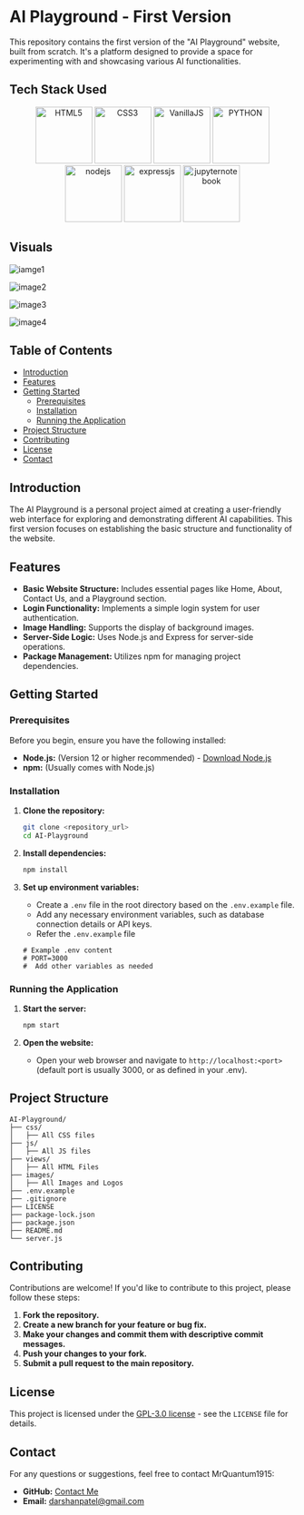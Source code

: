 # AI Playground - First Version

This repository contains the first version of the "AI Playground" website, built from scratch. It's a platform designed to provide a space for experimenting with and showcasing various AI functionalities.

## Tech Stack Used

<p align="center">
    
<img src="https://github.com/user-attachments/assets/ea17c697-fd2c-42ab-b72e-b2dd8a1dc9c3" alt="HTML5" width="100" height="100"/>

<img src="https://github.com/user-attachments/assets/9a9c9119-a389-4a29-97a9-7738f3255807" alt="CSS3" width="100" height="100"/>
    
<img src="https://github.com/user-attachments/assets/ec9111be-10d8-45cc-9631-a0c3a5ab227b" alt="VanillaJS" width="100" height="100"/>
    
<img src="https://github.com/user-attachments/assets/9617a38c-60e6-4173-a862-4aa2cf5efce1" alt="PYTHON" width="100" height="100"/>
    
<img src="https://github.com/user-attachments/assets/314b0f9d-9dca-40bf-82ac-86dd67133836" alt="nodejs" width="100" height="100"/>
    
<img src="https://github.com/user-attachments/assets/63d5e289-f6de-43e9-a429-469a122e9a92" alt="expressjs" width="100" height="100"/>
    
<img src="https://github.com/user-attachments/assets/e1af3e33-fcaf-4d4f-b72f-f6133faf8647" alt="jupyternotebook" width="100" height="100"/>

</p>


## Visuals

![iamge1](https://github.com/user-attachments/assets/80fe3a12-8ad2-40d1-8ba2-fa67113e1ad3)


![image2](https://github.com/user-attachments/assets/d28383f7-3e6b-48e8-a4ad-e01e56c641f2)


![image3](https://github.com/user-attachments/assets/428e35d1-f2e8-40ce-a79a-cf51bb48be54)


![image4](https://github.com/user-attachments/assets/9653b775-91f0-4f31-aea1-ea0acc0f9475)


## Table of Contents

-   [Introduction](#introduction)
-   [Features](#features)
-   [Getting Started](#getting-started)
    -   [Prerequisites](#prerequisites)
    -   [Installation](#installation)
    -   [Running the Application](#running-the-application)
-   [Project Structure](#project-structure)
-   [Contributing](#contributing)
-   [License](#license)
-   [Contact](#contact)

## Introduction

The AI Playground is a personal project aimed at creating a user-friendly web interface for exploring and demonstrating different AI capabilities. This first version focuses on establishing the basic structure and functionality of the website.

## Features

-   **Basic Website Structure:** Includes essential pages like Home, About, Contact Us, and a Playground section.
-   **Login Functionality:** Implements a simple login system for user authentication.
-   **Image Handling:** Supports the display of background images.
-   **Server-Side Logic:** Uses Node.js and Express for server-side operations.
-   **Package Management:** Utilizes npm for managing project dependencies.

## Getting Started

### Prerequisites

Before you begin, ensure you have the following installed:

-   **Node.js:** (Version 12 or higher recommended) - [Download Node.js](https://nodejs.org/)
-   **npm:** (Usually comes with Node.js)

### Installation

1.  **Clone the repository:**

    ```bash
    git clone <repository_url>
    cd AI-Playground
    ```

2.  **Install dependencies:**

    ```bash
    npm install
    ```

3.  **Set up environment variables:**

    -   Create a `.env` file in the root directory based on the `.env.example` file.
    -   Add any necessary environment variables, such as database connection details or API keys.
    -   Refer the `.env.example` file

    ```
    # Example .env content
    # PORT=3000
    #  Add other variables as needed
    ```

### Running the Application

1.  **Start the server:**

    ```bash
    npm start
    ```

2.  **Open the website:**

    -   Open your web browser and navigate to `http://localhost:<port>` (default port is usually 3000, or as defined in your .env).

## Project Structure
```
AI-Playground/
├── css/
│   ├── All CSS files
├── js/
│   ├── All JS files
├── views/
│   ├── All HTML Files
├── images/
│   ├── All Images and Logos
├── .env.example
├── .gitignore
├── LICENSE
├── package-lock.json
├── package.json
├── README.md
└── server.js
```
## Contributing

Contributions are welcome! If you'd like to contribute to this project, please follow these steps:

1.  **Fork the repository.**
2.  **Create a new branch for your feature or bug fix.**
3.  **Make your changes and commit them with descriptive commit messages.**
4.  **Push your changes to your fork.**
5.  **Submit a pull request to the main repository.**

## License

This project is licensed under the [GPL-3.0 license](LICENSE) - see the `LICENSE` file for details.

## Contact

For any questions or suggestions, feel free to contact MrQuantum1915:

-   **GitHub:** [Contact Me](https://github.com/MrQuantum1915)
-   **Email:** darshanpatel@gmail.com
